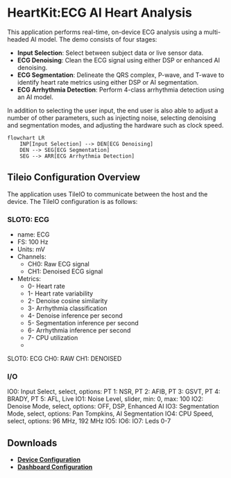 # HeartKit:ECG AI Heart Analysis

This application performs real-time, on-device ECG analysis using a multi-headed AI model. The demo consists of four stages:

* **Input Selection**: Select between subject data or live sensor data.
* **ECG Denoising**: Clean the ECG signal using either DSP or enhanced AI denoising.
* **ECG Segmentation**: Delineate the QRS complex, P-wave, and T-wave to identify heart rate metrics using either DSP or AI segmentation.
* **ECG Arrhythmia Detection**: Perform 4-class arrhythmia detection using an AI model.

In addition to selecting the user input, the end user is also able to adjust a number of other parameters, such as injecting noise, selecting denoising and segmentation modes, and adjusting the hardware such as clock speed.


```mermaid
flowchart LR
    INP[Input Selection] --> DEN[ECG Denoising]
    DEN --> SEG[ECG Segmentation]
    SEG --> ARR[ECG Arrhythmia Detection]
```

## Tileio Configuration Overview

The application uses TileIO to communicate between the host and the device. The TileIO configuration is as follows:

### SLOT0: ECG

* name: ECG
* FS: 100 Hz
* Units: mV
* Channels:
  * CH0: Raw ECG signal
  * CH1: Denoised ECG signal
* Metrics:
  * 0- Heart rate
  * 1- Heart rate variability
  * 2- Denoise cosine similarity
  * 3- Arrhythmia classification
  * 4- Denoise inference per second
  * 5- Segmentation inference per second
  * 6- Arrhythmia inference per second
  * 7- CPU utilization
  *

SLOT0: ECG
CH0: RAW
CH1: DENOISED

### I/O

IO0: Input Select, select, options: PT 1: NSR, PT 2: AFIB, PT 3: GSVT, PT 4: BRADY, PT 5: AFL, Live
IO1: Noise Level, slider, min: 0, max: 100
IO2: Denoise Mode, select, options: OFF, DSP, Enhanced AI
IO3: Segmentation Mode, select, options: Pan Tompkins, AI Segmentation
IO4: CPU Speed, select, options: 96 MHz, 192 MHz
IO5:
IO6:
IO7: Leds 0-7

## Downloads

- [**Device Configuration**](../assets/device-configs/hk-device-config.json)
- [**Dashboard Configuration**](../assets/dashboard-configs/hk-dashboard-config.json)
